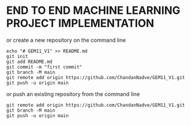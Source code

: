 # END TO END MACHINE LEARNING PROJECT IMPLEMENTATION

or create a new repository on the command line
```
echo "# GEM11_V1" >> README.md
git init
git add README.md
git commit -m "first commit"
git branch -M main
git remote add origin https://github.com/ChandanNadve/GEM11_V1.git
git push -u origin main
```

or push an existing repository from the command line

```
git remote add origin https://github.com/ChandanNadve/GEM11_V1.git
git branch -M main
git push -u origin main
```